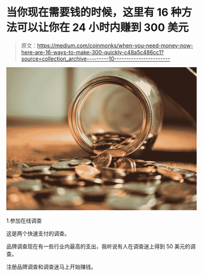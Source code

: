 # 当你现在需要钱的时候，这里有 16 种方法可以让你在 24 小时内赚到 300 美元

> 原文：<https://medium.com/coinmonks/when-you-need-money-now-here-are-16-ways-to-make-300-quickly-c48a5c486cc1?source=collection_archive---------10----------------------->

![](img/837044cfac3a9a3dbdcfe76394a20b1c.png)

1.参加在线调查

这是两个快速支付的调查。

品牌调查现在有一些行业内最高的支出，我听说有人在调查迷上得到 50 美元的调查。

注册品牌调查和调查迷马上开始赚钱。